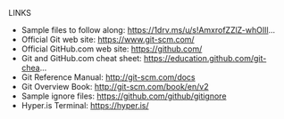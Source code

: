 LINKS 
- Sample files to follow along: https://1drv.ms/u/s!AmxrofZZlZ-whOIll...
- Official Git web site: https://www.git-scm.com/
- Official GitHub.com web site: https://github.com/
- Git and GitHub.com cheat sheet: https://education.github.com/git-chea...
- Git Reference Manual: http://git-scm.com/docs
- Git Overview Book: http://git-scm.com/book/en/v2
- Sample ignore files: https://github.com/github/gitignore
- Hyper.is Terminal: https://hyper.is/
